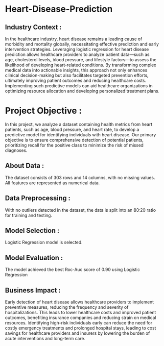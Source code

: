 # Heart-Disease-Prediction

## Industry Context :

In the healthcare industry, heart disease remains a leading cause of morbidity and mortality globally, necessitating effective prediction and early intervention strategies. Leveraging logistic regression for heart disease prediction allows healthcare providers to analyze patient data—such as age, cholesterol levels, blood pressure, and lifestyle factors—to assess the likelihood of developing heart-related conditions. By transforming complex medical data into actionable insights, this approach not only enhances clinical decision-making but also facilitates targeted prevention efforts, ultimately improving patient outcomes and reducing healthcare costs. Implementing such predictive models can aid healthcare organizations in optimizing resource allocation and developing personalized treatment plans.

# Project Objective : 

In this project, we analyze a dataset containing health metrics from heart patients, such as age, blood pressure, and heart rate, to develop a predictive model for identifying individuals with heart disease. Our primary objective is to ensure comprehensive detection of potential patients, prioritizing recall for the positive class to minimize the risk of missed diagnoses.

## About Data : 
The dataset consists of 303 rows and 14 columns, with no missing values. All features are represented as numerical data.

## Data Preprocessing : 
With no outliers detected in the dataset, the data is split into an 80:20 ratio for training and testing.

## Model Selection : 
Logistic Regression model is selected.

## Model Evaluation : 
The model achieved the best Roc-Auc score of 0.90 using Logistic Regression
## Business Impact : 
Early detection of heart disease allows healthcare providers to implement preventive measures, reducing the frequency and severity of hospitalizations. This leads to lower healthcare costs and improved patient outcomes, benefiting insurance companies and reducing strain on medical resources.
Identifying high-risk individuals early can reduce the need for costly emergency treatments and prolonged hospital stays, leading to cost savings for healthcare providers and insurers by lowering the burden of acute interventions and long-term care.


